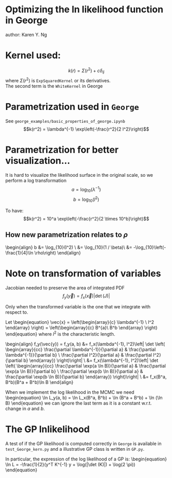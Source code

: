 # Optimizing the ln likelihood function in George
author: Karen Y. Ng

# Kernel used: 
$$
k(r) = \Sigma(r^2) + c\delta_{ij}
$$
where $\Sigma(r^2)$ is `ExpSquaredKernel` or its derivatives.  
The second term is the `WhiteKernel` in George  

# Parametrization used in `George`
See `george_examples/basic_properties_of_george.ipynb`
$$k(r^2) = \lambda^{-1} \exp\left(-\frac{r^2}{2 l^2}\right)$$ 

# Parametrization for better visualization... 
It is hard to visualize the likelihood surface in the original scale,
so we perform a log transformation
$$ a = \log_{10}(\lambda^{-1})$$
$$ b = \log_{10}(l^2)$$

To have:
$$k(r^2) = 10^a \exp\left(-\frac{r^2}{2 \times 10^b}\right)$$ 

## How new parametrization relates to $\rho$ 
\begin{align}
b &= \log_{10}(l^2) \\
&= \log_{10}(1 / \beta)\\
&= -\log_{10}\left(-\frac{1}{4}\ln \rho\right)
\end{align}


# Note on transformation of variables 
Jacobian needed to preserve the area of integrated PDF  
$$f_y(\vec{y}) = f_x(\vec{x}) |\det(J)| $$ 

Only when the transformed variable is the one that we integrate 
with respect to.

Let 
\begin{equation}
\vec{x} = \left(\begin{array}{c}
  \lambda^{-1} \\
  l^2
\end{array}
\right)
= \left(\begin{array}{c}
B^{a}\\ 
B^b
\end{array}
\right)
\end{equation}
where $l^2$ is the characteristic length.

\begin{align}
f_y(\vec{y}) = f_y(a, b) &= 
f_x(\lambda^{-1}, l^2)\left| \det \left( 
\begin{array}{cc}
\frac{\partial \lambda^{-1}}{\partial a} & 
\frac{\partial \lambda^{-1}}{\partial b} \\
\frac{\partial l^2}{\partial a} & 
\frac{\partial l^2}{\partial b} 
\end{array})
\right)\right| \\
&= 
f_x(\lambda^{-1}, l^2)\left| \det \left( 
\begin{array}{cc}
\frac{\partial \exp(a \ln B)}{\partial a} & 
\frac{\partial \exp(a \ln B)}{\partial b} \\
\frac{\partial \exp(b \ln B)}{\partial a} & 
\frac{\partial \exp(b \ln B)}{\partial b} 
\end{array})
\right)\right| \\
&= f_x(B^a, B^b)(B^a + B^b)\ln B
\end{align}

When we implement the log likelihood in the MCMC we need
\begin{equation}
\ln L_y(a, b) = \ln L_x(B^a, B^b) + \ln (B^a + B^b) + \ln (\ln B)
\end{equation}
we can ignore the last term as it is a constant w.r.t. change in $a$ and $b$.

# The GP lnlikelihood 
A test of if the GP likelihood is computed correctly in `George` is available
in `test_George_kern.py` and a illustrative GP class is written in `GP.py`.

In particular, the expression of the log likelihood of a GP is:
\begin{equation}
  \ln L = -\frac{1}{2}(y^T K^{-1} y + \log(|\det (K)|) + \log(2 \pi))
\end{equation}

